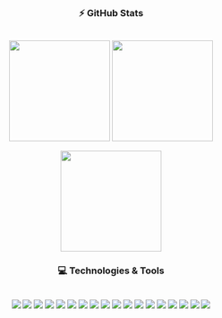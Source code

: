 <div align="center">

  ### ⚡ GitHub Stats
  
  <div><br>
    <img align="center" height="180em" src="https://github-readme-stats.vercel.app/api?username=lucasespassini&theme=tokyonight&show_icons=true">
    <img align="center" height="180em" src="https://github-readme-stats.vercel.app/api/top-langs/?username=lucasespassini&layout=compact&theme=tokyonight&exclude_repo=formacao-nodejs&langs_count=6">
  </div>
  <br>
  <img align="center" height="180em" src="https://github-readme-streak-stats.herokuapp.com/?user=lucasespassini&theme=tokyonight">
  
  ### 💻 Technologies & Tools
 
  <div style="display: inline_block"><br>
    <img align="center" src="https://img.shields.io/badge/JavaScript-323330?style=for-the-badge&logo=javascript&logoColor=F7DF1E" />
    <img align="center" src="https://img.shields.io/badge/TypeScript-007ACC?style=for-the-badge&logo=typescript&logoColor=white" />
    <img align="center" src="https://img.shields.io/badge/Node.js-339933?style=for-the-badge&logo=nodedotjs&logoColor=white" />
    <img align="center" src="https://img.shields.io/badge/Express.js-000000?style=for-the-badge&logo=express&logoColor=white" />
    <img align="center" src="https://img.shields.io/badge/fastify-%23000000.svg?style=for-the-badge&logo=fastify&logoColor=white" />
    <img align="center" src="https://img.shields.io/badge/nestjs-E0234E?style=for-the-badge&logo=nestjs&logoColor=white" />
    <img align="center" src="https://img.shields.io/badge/MySQL-005C84?style=for-the-badge&logo=mysql&logoColor=white" />
    <img align="center" src="https://img.shields.io/badge/MongoDB-4EA94B?style=for-the-badge&logo=mongodb&logoColor=white" />
    <img align="center" src="https://img.shields.io/badge/Prisma-3982CE?style=for-the-badge&logo=Prisma&logoColor=white" />
    <img align="center" src="https://img.shields.io/badge/Sequelize-52B0E7?style=for-the-badge&logo=Sequelize&logoColor=white" />
    <img align="center" src="https://img.shields.io/badge/JWT-000000?style=for-the-badge&logo=JSON%20web%20tokens&logoColor=white" />
    <img align="center" src="https://img.shields.io/badge/Vue.js-35495E?style=for-the-badge&logo=vuedotjs&logoColor=4FC08D" />
    <img align="center" src="https://img.shields.io/badge/Python-FFD43B?style=for-the-badge&logo=python&logoColor=blue" />
    <img align="center" src="https://img.shields.io/badge/React-20232A?style=for-the-badge&logo=react&logoColor=61DAFB" />
    <img align="center" src="https://img.shields.io/badge/React_Native-20232A?style=for-the-badge&logo=react&logoColor=61DAFB" />
    <img align="center" src="https://img.shields.io/badge/chakra-%234ED1C5.svg?style=for-the-badge&logo=chakraui&logoColor=white" />
    <img align="center" src="https://img.shields.io/badge/GIT-E44C30?style=for-the-badge&logo=git&logoColor=white" />
    <img align="center" src="https://img.shields.io/badge/Socket.io-010101?&style=for-the-badge&logo=Socket.io&logoColor=white" />
  </div>

</div>
